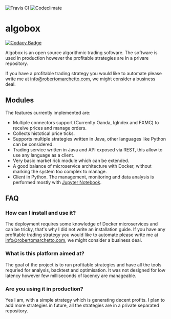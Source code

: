 ![Travis CI](https://api.travis-ci.org/melphi/algobox.svg?branch=master)
![Codeclimate](https://codeclimate.com/github/melphi/algobox/badges/gpa.svg)

# algobox

[![Codacy Badge](https://api.codacy.com/project/badge/Grade/8e7d9d9ed1b84e6693ab1fc1f4329eb4)](https://www.codacy.com/app/melphi/algobox?utm_source=github.com&utm_medium=referral&utm_content=melphi/algobox&utm_campaign=badger)

Algobox is an open source algorithmic trading software. The software is used in production however the profitable strategies are in a privare repository.

If you have a profitable trading strategy you would like to automate please write me at info@robertomarchetto.com, we might consider a business deal.

## Modules
The features currently implemented are:

* Multiple connectors support (Currenlty Oanda, IgIndex and FXMC) to receive prices and manage orders.
* Collects histotical price ticks.
* Supports multiple strategies written in Java, other languages like Python can be considered.
* Trading service written in Java and API exposed via REST, this allow to use any language as a client.
* Very basic market rick module which can be extended.
* A good balance of microservice architecture with Docker, without marking the system too complex to manage.
* Client in Python. The management, monitoring and data analysis is performed mostly with [Jupyter Notebook](http://jupyter.org).

## FAQ

### How can I install and use it?
The deployment requires some knowledge of Docker microservices and can be tricky, that's why I did not write an installation guide. If you have any profitable trading strategy you would like to automate please write me at info@robertomarchetto.com, we might consider a business deal.

### What is this platform aimed at?
The goal of the project is to run profitable strategies and have all the tools requried for analysis, backtest and optimisation. It was not designed for low latency however few milliseconds of lacency are manageable.

### Are you using it in production?
Yes I am, with a simple strategy which is generating decent profits. I plan to add more strategies in future, all the strategies are in a private separated repository.
